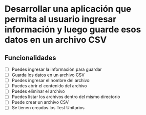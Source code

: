 # Desarrollar una aplicación que permita al usuario ingresar información y luego guarde esos datos en un archivo CSV

## Funcionalidades

- [ ]  Puedes ingresar la información para guardar
- [ ]  Guarda los datos en un archivo CSV
- [ ]  Puedes ingresar el nombre del archivo
- [ ]  Puedes abrir el contenido del archivo
- [ ]  Puedes eliminar el archivo
- [ ]  Puedes listar los archivos dentro del mismo directorio
- [ ]  Puede crear un archivo CSV
- [ ]  Se tienen creados los Test Unitarios